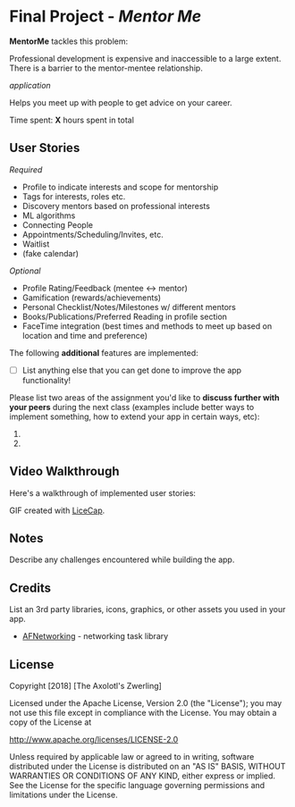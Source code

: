 
# Final Project - *Mentor Me*

**MentorMe** tackles this problem:

Professional development is expensive and inaccessible to a large extent. There is a barrier to the mentor-mentee relationship.

*application*

Helps you meet up with people to get advice on your career.


Time spent: **X** hours spent in total

## User Stories

*Required*

* Profile to indicate interests and scope for mentorship
* Tags for interests, roles etc. 
* Discovery mentors based on professional interests
* ML algorithms
* Connecting People
* Appointments/Scheduling/Invites, etc.
* Waitlist
* (fake calendar)


*Optional*

* Profile Rating/Feedback (mentee ↔ mentor)
* Gamification (rewards/achievements)
* Personal Checklist/Notes/Milestones w/ different mentors
* Books/Publications/Preferred Reading in profile section
* FaceTime integration (best times and methods to meet up based on location and time and preference)





The following **additional** features are implemented:

- [ ] List anything else that you can get done to improve the app functionality!

Please list two areas of the assignment you'd like to **discuss further with your peers** during the next class (examples include better ways to implement something, how to extend your app in certain ways, etc):

1.
2.

## Video Walkthrough

Here's a walkthrough of implemented user stories:


GIF created with [LiceCap](http://www.cockos.com/licecap/).

## Notes

Describe any challenges encountered while building the app.

## Credits

List an 3rd party libraries, icons, graphics, or other assets you used in your app.

- [AFNetworking](https://github.com/AFNetworking/AFNetworking) - networking task library

## License

Copyright [2018] [The Axolotl's Zwerling]

Licensed under the Apache License, Version 2.0 (the "License");
you may not use this file except in compliance with the License.
You may obtain a copy of the License at

http://www.apache.org/licenses/LICENSE-2.0

Unless required by applicable law or agreed to in writing, software
distributed under the License is distributed on an "AS IS" BASIS,
WITHOUT WARRANTIES OR CONDITIONS OF ANY KIND, either express or implied.
See the License for the specific language governing permissions and
limitations under the License.
